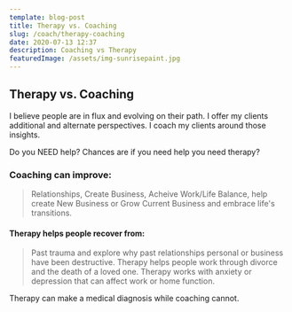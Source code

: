 ```yaml
---
template: blog-post
title: Therapy vs. Coaching
slug: /coach/therapy-coaching
date: 2020-07-13 12:37
description: Coaching vs Therapy
featuredImage: /assets/img-sunrisepaint.jpg
---
```

## Therapy vs. Coaching

I believe people are in flux and evolving on their path. I offer my clients additional and alternate perspectives. I coach my clients around those insights.

Do you NEED help? Chances are if you need help you need therapy?

### Coaching can improve:

> Relationships, Create Business, Acheive Work/Life Balance, help create New Business or Grow Current Business and embrace life's transitions.

#### Therapy helps people recover from:

> Past trauma and explore why past relationships personal or business have been destructive. Therapy helps people work through divorce and the death of a loved one. Therapy works with anxiety or depression that can affect work or home function. 

Therapy can make a medical diagnosis while coaching cannot.